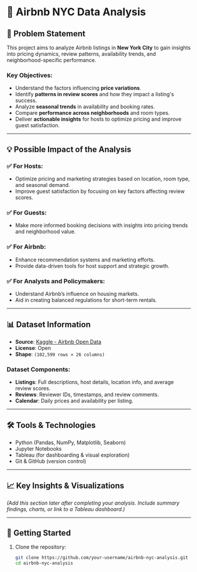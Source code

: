 # 🏡 Airbnb NYC Data Analysis

## 📌 Problem Statement

This project aims to analyze Airbnb listings in **New York City** to gain insights into pricing dynamics, review patterns, availability trends, and neighborhood-specific performance.

### Key Objectives:
- Understand the factors influencing **price variations**.
- Identify **patterns in review scores** and how they impact a listing's success.
- Analyze **seasonal trends** in availability and booking rates.
- Compare **performance across neighborhoods** and room types.
- Deliver **actionable insights** for hosts to optimize pricing and improve guest satisfaction.

---

## 💡 Possible Impact of the Analysis

### ✅ For Hosts:
- Optimize pricing and marketing strategies based on location, room type, and seasonal demand.
- Improve guest satisfaction by focusing on key factors affecting review scores.

### ✅ For Guests:
- Make more informed booking decisions with insights into pricing trends and neighborhood value.

### ✅ For Airbnb:
- Enhance recommendation systems and marketing efforts.
- Provide data-driven tools for host support and strategic growth.

### ✅ For Analysts and Policymakers:
- Understand Airbnb’s influence on housing markets.
- Aid in creating balanced regulations for short-term rentals.

---

## 📊 Dataset Information

- **Source**: [Kaggle - Airbnb Open Data](https://www.kaggle.com/datasets/arianazmoudeh/airbnbopendata/data)  
- **License**: Open  
- **Shape**: `(102,599 rows × 26 columns)`

### Dataset Components:
- **Listings**: Full descriptions, host details, location info, and average review scores.
- **Reviews**: Reviewer IDs, timestamps, and review comments.
- **Calendar**: Daily prices and availability per listing.

---

## 🛠️ Tools & Technologies

- Python (Pandas, NumPy, Matplotlib, Seaborn)
- Jupyter Notebooks
- Tableau (for dashboarding & visual exploration)
- Git & GitHub (version control)

---

## 📈 Key Insights & Visualizations

*(Add this section later after completing your analysis. Include summary findings, charts, or link to a Tableau dashboard.)*

---

## 🚀 Getting Started

1. Clone the repository:
   ```bash
   git clone https://github.com/your-username/airbnb-nyc-analysis.git
   cd airbnb-nyc-analysis
